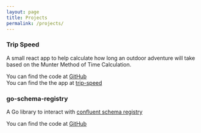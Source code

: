 ```yaml
---
layout: page
title: Projects
permalink: /projects/
---
```


### Trip Speed 
A small react app to help calculate how long an outdoor adventure will take based on the 
Munter Method of Time Calculation.

You can find the code at [GitHub](https://github.com/csmarchbanks/trip-speed) <br/>
You can find the the app at [trip-speed](https://chrismarchbanks.com/trip-speed/)

### go-schema-registry
A Go library to interact with [confluent schema registry](https://docs.confluent.io/current/schema-registry/docs/index.html)

You can find the code at [GitHub](https://github.com/csmarchbanks/go-schema-registry)
